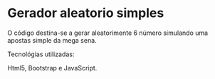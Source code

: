 # Gerador aleatorio simples

O código destina-se a gerar aleatorimente 6 número simulando uma apostas simple da mega sena.

Tecnológias utilizadas:

Html5, Bootstrap e JavaScript.
